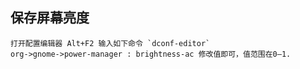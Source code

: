 ## 保存屏幕亮度 ##

	打开配置编辑器 Alt+F2 输入如下命令 `dconf-editor`
	org->gnome->power-manager : brightness-ac 修改值即可，值范围在0—1.
